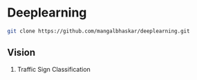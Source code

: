 # Deeplearning

```bash
git clone https://github.com/mangalbhaskar/deeplearning.git
```

## Vision
1. Traffic Sign Classification
